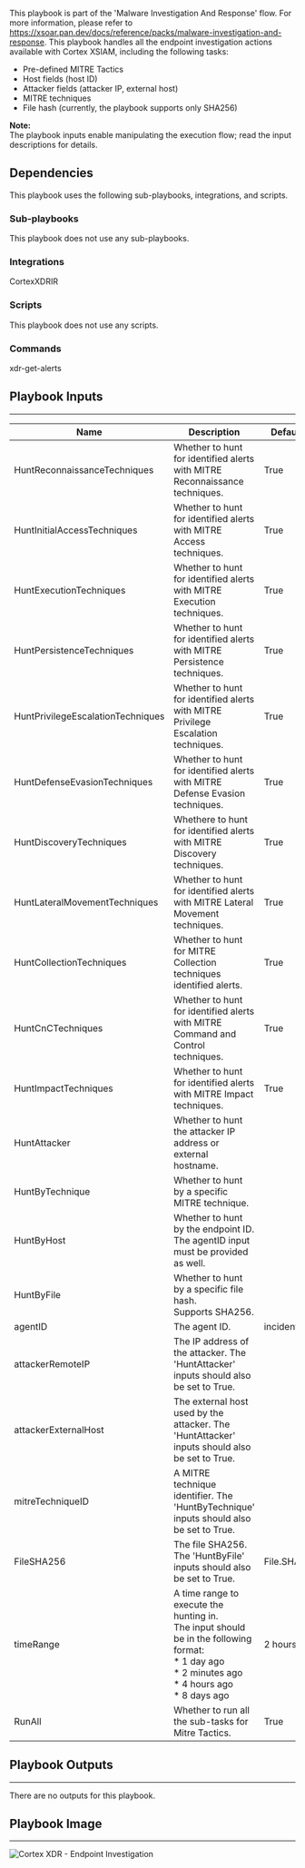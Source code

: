 This playbook is part of the 'Malware Investigation And Response' flow. For more information, please refer to https://xsoar.pan.dev/docs/reference/packs/malware-investigation-and-response.
This playbook handles all the endpoint investigation actions available with Cortex XSIAM, including the following tasks:
* Pre-defined MITRE Tactics
* Host fields (host ID)
* Attacker fields (attacker IP, external host)
* MITRE techniques
* File hash (currently, the playbook supports only SHA256)  

**Note:**  
The playbook inputs enable manipulating the execution flow; read the input descriptions for details.

## Dependencies
This playbook uses the following sub-playbooks, integrations, and scripts.

### Sub-playbooks
This playbook does not use any sub-playbooks.

### Integrations
CortexXDRIR

### Scripts
This playbook does not use any scripts.

### Commands
xdr-get-alerts

## Playbook Inputs
---

| **Name** | **Description** | **Default Value** | **Required** |
| --- | --- | --- | --- |
| HuntReconnaissanceTechniques | Whether to hunt for identified alerts with MITRE Reconnaissance techniques. | True | Optional |
| HuntInitialAccessTechniques | Whether to hunt for identified alerts with MITRE Access techniques. | True | Optional |
| HuntExecutionTechniques | Whether to hunt for identified alerts with MITRE Execution techniques. | True | Optional |
| HuntPersistenceTechniques | Whether to hunt for identified alerts with MITRE Persistence techniques. | True | Optional |
| HuntPrivilegeEscalationTechniques | Whether to hunt for identified alerts with MITRE Privilege Escalation techniques. | True | Optional |
| HuntDefenseEvasionTechniques | Whether to hunt for identified alerts with MITRE Defense Evasion techniques. | True | Optional |
| HuntDiscoveryTechniques | Whethere to hunt for identified alerts with MITRE Discovery techniques. | True | Optional |
| HuntLateralMovementTechniques | Whether to hunt for identified alerts with MITRE Lateral Movement techniques. | True | Optional |
| HuntCollectionTechniques | Whether to hunt for MITRE Collection techniques identified alerts. | True | Optional |
| HuntCnCTechniques | Whether to hunt for identified alerts with MITRE Command and Control techniques. | True | Optional |
| HuntImpactTechniques | Whether to hunt for identified alerts with MITRE Impact techniques. | True | Optional |
| HuntAttacker | Whether to hunt the attacker IP address or external hostname. |  | Optional |
| HuntByTechnique | Whether to hunt by a specific MITRE technique. |  | Optional |
| HuntByHost | Whether to hunt by the endpoint ID. The agentID input must be provided as well. |  | Optional |
| HuntByFile | Whether to hunt by a specific file hash.<br/>Supports SHA256. |  | Optional |
| agentID | The agent ID. | incident.agentsid | Optional |
| attackerRemoteIP | The IP address of the attacker. The 'HuntAttacker' inputs should also be set to True. |  | Optional |
| attackerExternalHost | The external host used by the attacker. The 'HuntAttacker' inputs should also be set to True. |  | Optional |
| mitreTechniqueID | A MITRE technique identifier. The 'HuntByTechnique' inputs should also be set to True. |  | Optional |
| FileSHA256 | The file SHA256. The 'HuntByFile' inputs should also be set to True. | File.SHA256 | Optional |
| timeRange | A time range to execute the hunting in.<br/>The input should be in the following format:<br/>\* 1 day ago<br/>\* 2 minutes ago<br/>\* 4 hours ago<br/>\* 8 days ago | 2 hours ago | Optional |
| RunAll | Whether to run all the sub-tasks for Mitre Tactics. | True | Optional |

## Playbook Outputs
---
There are no outputs for this playbook.

## Playbook Image
---
![Cortex XDR - Endpoint Investigation](../doc_files/Cortex_XDR_-_Endpoint_Investigation.png)
